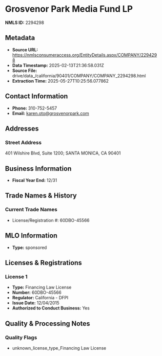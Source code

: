 # Grosvenor Park Media Fund LP

**NMLS ID:** 2294298

## Metadata
- **Source URL:** https://nmlsconsumeraccess.org/EntityDetails.aspx/COMPANY/2294298
- **Data Timestamp:** 2025-02-13T21:36:58.031Z
- **Source File:** drive/data_/california/90401/COMPANY/COMPANY_2294298.html
- **Extraction Time:** 2025-05-27T10:25:56.077862

## Contact Information
- **Phone:** 310-752-5457
- **Email:** karen.oto@grosvenorpark.com

## Addresses
### Street Address
401 Wilshire Blvd, Suite 1200; SANTA MONICA, CA 90401

## Business Information
- **Fiscal Year End:** 12/31

## Trade Names & History
### Current Trade Names
- License/Registration #: 60DBO-45566

## MLO Information
- **Type:** sponsored

## Licenses & Registrations

### License 1
- **Type:** Financing Law License
- **Number:** 60DBO-45566
- **Regulator:** California - DFPI
- **Issue Date:** 12/04/2015
- **Authorized to Conduct Business:** Yes

## Quality & Processing Notes
### Quality Flags
- unknown_license_type_Financing Law License
